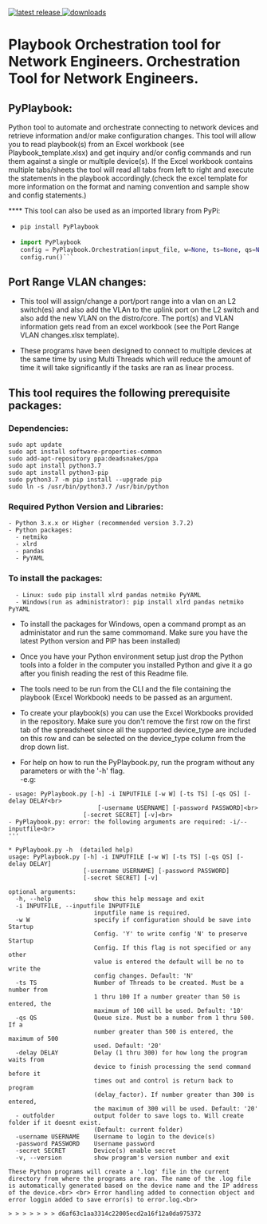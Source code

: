 <a href="https://pypi.org/project/PyPlaybook"> <img src="https://img.shields.io/pypi/v/pyplaybook.svg" alt="latest release" /> </a>
<a href="https://pepy.tech/project/pyplaybook"> <img src="https://static.pepy.tech/badge/pyplaybook" alt="downloads" /> </a>


# Playbook Orchestration tool for Network Engineers. Orchestration Tool for Network Engineers.

## PyPlaybook:

Python tool to automate and orchestrate connecting to network devices and retrieve information and/or make configuration changes. This tool will allow you to read playbook(s) from an Excel workbook (see Playbook_template.xlsx) and get inquiry and/or config commands and run them against a single or multiple device(s). If the Excel workbook contains multiple tabs/sheets the tool will read all tabs from left to right and execute the statements in the playbook accordingly.(check the excel template for more information on the format and naming convention and sample show and config statements.)

**** This tool can also be used as an imported library from PyPi:
- `pip install PyPlaybook`
- ```py
  import PyPlaybook
  config = PyPlaybook.Orchestration(input_file, w=None, ts=None, qs=None, delay=None, username=None, password=None, secret=None)
  config.run()```

## Port Range VLAN changes:

- This tool will assign/change a port/port range into a vlan on an L2 switch(es) and also add the VLAn to the uplink port on the L2 switch and also add the new VLAN on the distro/core. The port(s) and VLAN information gets read from an excel workbook (see the Port Range VLAN changes.xlsx template).

- These programs have been designed to connect to multiple devices at the same time by using Multi Threads which will reduce the amount of time it will take significantly if the tasks are ran as linear process.

## This tool requires the following prerequisite packages:

### Dependencies:

```
sudo apt update
sudo apt install software-properties-common
sudo add-apt-repository ppa:deadsnakes/ppa
sudo apt install python3.7
sudo apt install python3-pip
sudo python3.7 -m pip install --upgrade pip
sudo ln -s /usr/bin/python3.7 /usr/bin/python
```

### Required Python Version and Libraries:

```
- Python 3.x.x or Higher (recommended version 3.7.2)
- Python packages:
  - netmiko
  - xlrd
  - pandas
  - PyYAML
```

### To install the packages:

```
  - Linux: sudo pip install xlrd pandas netmiko PyYAML
  - Windows(run as administrator): pip install xlrd pandas netmiko PyYAML
```

* To install the packages for Windows, open a command prompt as an administator and run the same commomand. Make sure you have the latest Python version and PIP has been installed)

* Once you have your Python environment setup just drop the Python tools into a folder in the computer you installed Python and give it a go after you finish reading the rest of this Readme file.

* The tools need to be run from the CLI and the file containing the playbook (Excel Workbook) needs to be passed as an argument.

* To create your playbook(s) you can use the Excel Workbooks provided in the repository. Make sure you don't remove the first row on the first tab of the spreadsheet since all the supported device_type are included on this row and can be selected on the device_type column from the drop down list.

* For help on how to run the PyPlaybook.py, run the program without any parameters or with the '-h' flag.<br> -e.g:<br>

```
- usage: PyPlaybook.py [-h] -i INPUTFILE [-w W] [-ts TS] [-qs QS] [-delay DELAY<br>
				         [-username USERNAME] [-password PASSWORD]<br>
					 [-secret SECRET] [-v]<br>
- PyPlaybook.py: error: the following arguments are required: -i/--inputfile<br>
'''

* PyPlaybook.py -h	(detailed help)
usage: PyPlaybook.py [-h] -i INPUTFILE [-w W] [-ts TS] [-qs QS] [-delay DELAY]
                     [-username USERNAME] [-password PASSWORD]
                     [-secret SECRET] [-v]

optional arguments:
  -h, --help            show this help message and exit
  -i INPUTFILE, --inputfile INPUTFILE
                        inputfile name is required.
  -w W                  specify if configuration should be save into Startup
                        Config. 'Y' to write config 'N' to preserve Startup
                        Config. If this flag is not specified or any other
                        value is entered the default will be no to write the
                        config changes. Default: 'N'
  -ts TS                Number of Threads to be created. Must be a number from
                        1 thru 100 If a number greater than 50 is entered, the
                        maximum of 100 will be used. Default: '10'
  -qs QS                Queue size. Must be a number from 1 thru 500. If a
                        number greater than 500 is entered, the maximum of 500
                        used. Default: '20'
  -delay DELAY          Delay (1 thru 300) for how long the program waits from
                        device to finish processing the send command before it
                        times out and control is return back to program
                        (delay_factor). If number greater than 300 is entered,
                        the maximum of 300 will be used. Default: '20'
  - outfolder           output folder to save logs to. Will create folder if it doesnt exist.
                        (Default: current folder)
  -username USERNAME    Username to login to the device(s)
  -password PASSWORD    Username password
  -secret SECRET        Device(s) enable secret
  -v, --version         show program's version number and exit

These Python programs will create a '.log' file in the current directory from where the programs are ran. The name of the .log file is automatically generated based on the device name and the IP address of the device.<br> <br> Error handling added to connection object and error loggin added to save error(s) to error.log.<br>

> > > > > > > d6af63c1aa3314c22005ecd2a16f12a0da975372
